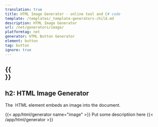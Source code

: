 ```yaml
---
translation: true
title: HTML Image Generator - online tool and C# code
template: /templates/_template-generators-child.md
description: HTML Image Generator
url: /net/generators/image/
platformtag: net
generator: HTML Button Generator
element: button
tag: button
ignore: true
---
```


{{<section overview>}}
---
h2: HTML Image Generator
---

The [<img>](https://html.spec.whatwg.org/multipage/embedded-content.html#the-img-element) HTML element embeds an image into the document.

{{< app/html/generator name="image" >}}
Put some descriptiion here
{{< /app/html/generator >}}